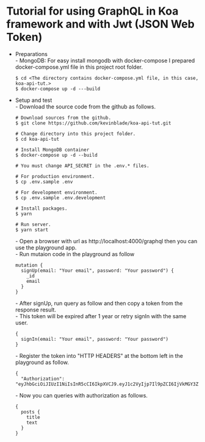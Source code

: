 # Tutorial for using GraphQL in Koa framework and with Jwt (JSON Web Token)

* Preparations<br />
  \- MongoDB: For easy install mongodb with docker-compose I prepared docker-compose.yml file in this project root folder.<br />
  ```
  $ cd <The directory contains docker-compose.yml file, in this case, koa-api-tut.>
  $ docker-compose up -d ---build
  ```

* Setup and test<br />
  \- Download the source code from the github as follows.
  ```
  # Download sources from the github.
  $ git clone https://github.com/kevinblade/koa-api-tut.git

  # Change directory into this project folder.
  $ cd koa-api-tut

  # Install MongoDB container
  $ docker-compose up -d --build

  # You must change API_SECRET in the .env.* files.

  # For production environment.
  $ cp .env.sample .env

  # For development environment.
  $ cp .env.sample .env.development

  # Install packages.
  $ yarn

  # Run server.
  $ yarn start
  ```
  \- Open a browser with url as http://localhost:4000/graphql then you can use the playground app.<br />
  \- Run mutaion code in the playground as follow
  ```
  mutation {
    signUp(email: "Your email", password: "Your password") {
      _id
      email
    }
  }
  ```
  \- After signUp, run query as follow and then copy a token from the response result.<br />
  \- This token will be expired after 1 year or retry signIn with the same user.
  ```
  {
    signIn(email: "Your email", password: "Your password")
  }
  ```
  \- Register the token into "HTTP HEADERS" at the bottom left in the playground as follow.
  ```
  {
	"Authorization": "eyJhbGciOiJIUzI1NiIsInR5cCI6IkpXVCJ9.eyJ1c2VyIjp7Il9pZCI6IjVkMGY3ZTJhNWE0ZWQ3MTI3NzJhMGM1YyIsImVtYWlsIjoia3dhbmdqZTFAZ21haWwuY29tIn0sImlhdCI6MTU2MTMwMDgzMywiZXhwIjoxNTkyODU4NDMzfQ.v2mKvEJJpxKbt9pAF7NaySvmX5j6NurVrWMgrVTAgAQ"}
  ```
  \- Now you can queries with authorization as follows.
  ```
  {
    posts {
      title
      text
    }
  }
  ```